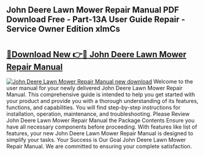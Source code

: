 ## John Deere Lawn Mower Repair Manual PDF Download Free - Part-13A User Guide Repair - Service Owner Edition xlmCs

# <h2><a href="http://bc87029.oget.top/?id=John+Deere+Lawn+Mower+Repair+Manual">🔗Download New 👉🔴 John Deere Lawn Mower Repair Manual</a></h2>

[![John Deere Lawn Mower Repair Manual new download](https://i.imgur.com/5g1atiW.png)](http://bc87029.oget.top/?id=John+Deere+Lawn+Mower+Repair+Manual)
Welcome to the user manual for your newly delivered John Deere Lawn Mower Repair Manual. This comprehensive guide is intended to help you get started with your product and provide you with a thorough understanding of its features, functions, and capabilities. You will find step-by-step instructions for installation, operation, maintenance, and troubleshooting. Please Review John Deere Lawn Mower Repair Manual the Package Contents Ensure you have all necessary components before proceeding. With features like list of features, your new John Deere Lawn Mower Repair Manual is designed to simplify your tasks. Your Success is Our Goal John Deere Lawn Mower Repair Manual. We are committed to ensuring your complete satisfaction.
